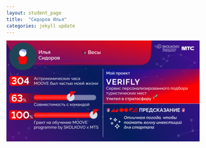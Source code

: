 ```yaml
---
layout: student_page
title:  "Сидоров Илья"
categories: jekyll update
---
```

<img class="img-fluid" src="/img/posts/Сидоров Илья.png" alt="moove-1">
